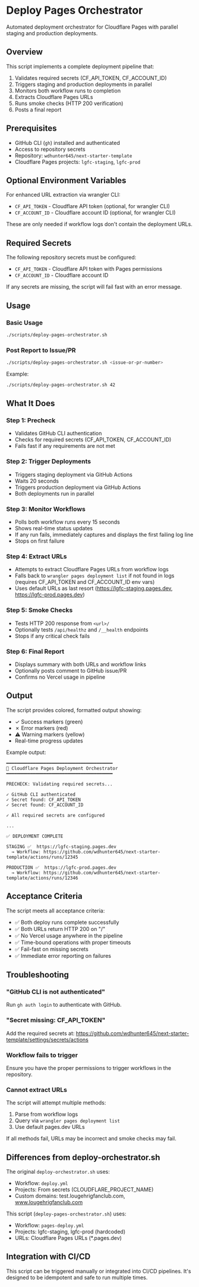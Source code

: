 # Deploy Pages Orchestrator

Automated deployment orchestrator for Cloudflare Pages with parallel staging and production deployments.

## Overview

This script implements a complete deployment pipeline that:
1. Validates required secrets (CF_API_TOKEN, CF_ACCOUNT_ID)
2. Triggers staging and production deployments in parallel
3. Monitors both workflow runs to completion
4. Extracts Cloudflare Pages URLs
5. Runs smoke checks (HTTP 200 verification)
6. Posts a final report

## Prerequisites

- GitHub CLI (`gh`) installed and authenticated
- Access to repository secrets
- Repository: `wdhunter645/next-starter-template`
- Cloudflare Pages projects: `lgfc-staging`, `lgfc-prod`

## Optional Environment Variables

For enhanced URL extraction via wrangler CLI:
- `CF_API_TOKEN` - Cloudflare API token (optional, for wrangler CLI)
- `CF_ACCOUNT_ID` - Cloudflare account ID (optional, for wrangler CLI)

These are only needed if workflow logs don't contain the deployment URLs.

## Required Secrets

The following repository secrets must be configured:
- `CF_API_TOKEN` - Cloudflare API token with Pages permissions
- `CF_ACCOUNT_ID` - Cloudflare account ID

If any secrets are missing, the script will fail fast with an error message.

## Usage

### Basic Usage

```bash
./scripts/deploy-pages-orchestrator.sh
```

### Post Report to Issue/PR

```bash
./scripts/deploy-pages-orchestrator.sh <issue-or-pr-number>
```

Example:
```bash
./scripts/deploy-pages-orchestrator.sh 42
```

## What It Does

### Step 1: Precheck
- Validates GitHub CLI authentication
- Checks for required secrets (CF_API_TOKEN, CF_ACCOUNT_ID)
- Fails fast if any requirements are not met

### Step 2: Trigger Deployments
- Triggers staging deployment via GitHub Actions
- Waits 20 seconds
- Triggers production deployment via GitHub Actions
- Both deployments run in parallel

### Step 3: Monitor Workflows
- Polls both workflow runs every 15 seconds
- Shows real-time status updates
- If any run fails, immediately captures and displays the first failing log line
- Stops on first failure

### Step 4: Extract URLs
- Attempts to extract Cloudflare Pages URLs from workflow logs
- Falls back to `wrangler pages deployment list` if not found in logs (requires CF_API_TOKEN and CF_ACCOUNT_ID env vars)
- Uses default URLs as last resort (https://lgfc-staging.pages.dev, https://lgfc-prod.pages.dev)

### Step 5: Smoke Checks
- Tests HTTP 200 response from `<url>/`
- Optionally tests `/api/healthz` and `/__health` endpoints
- Stops if any critical check fails

### Step 6: Final Report
- Displays summary with both URLs and workflow links
- Optionally posts comment to GitHub issue/PR
- Confirms no Vercel usage in pipeline

## Output

The script provides colored, formatted output showing:
- ✓ Success markers (green)
- ✗ Error markers (red)
- ⚠ Warning markers (yellow)
- Real-time progress updates

Example output:
```
━━━━━━━━━━━━━━━━━━━━━━━━━━━━━━━━━━━━━━━━
🚀 Cloudflare Pages Deployment Orchestrator
━━━━━━━━━━━━━━━━━━━━━━━━━━━━━━━━━━━━━━━━

PRECHECK: Validating required secrets...

✓ GitHub CLI authenticated
✓ Secret found: CF_API_TOKEN
✓ Secret found: CF_ACCOUNT_ID

✓ All required secrets are configured

...

✅ DEPLOYMENT COMPLETE

STAGING ✅  https://lgfc-staging.pages.dev
  → Workflow: https://github.com/wdhunter645/next-starter-template/actions/runs/12345

PRODUCTION ✅  https://lgfc-prod.pages.dev
  → Workflow: https://github.com/wdhunter645/next-starter-template/actions/runs/12346
```

## Acceptance Criteria

The script meets all acceptance criteria:
- ✅ Both deploy runs complete successfully
- ✅ Both URLs return HTTP 200 on "/"
- ✅ No Vercel usage anywhere in the pipeline
- ✅ Time-bound operations with proper timeouts
- ✅ Fail-fast on missing secrets
- ✅ Immediate error reporting on failures

## Troubleshooting

### "GitHub CLI is not authenticated"
Run `gh auth login` to authenticate with GitHub.

### "Secret missing: CF_API_TOKEN"
Add the required secrets at:
https://github.com/wdhunter645/next-starter-template/settings/secrets/actions

### Workflow fails to trigger
Ensure you have the proper permissions to trigger workflows in the repository.

### Cannot extract URLs
The script will attempt multiple methods:
1. Parse from workflow logs
2. Query via `wrangler pages deployment list`
3. Use default pages.dev URLs

If all methods fail, URLs may be incorrect and smoke checks may fail.

## Differences from deploy-orchestrator.sh

The original `deploy-orchestrator.sh` uses:
- Workflow: `deploy.yml`
- Projects: From secrets (CLOUDFLARE_PROJECT_NAME)
- Custom domains: test.lougehrigfanclub.com, www.lougehrigfanclub.com

This script (`deploy-pages-orchestrator.sh`) uses:
- Workflow: `pages-deploy.yml`
- Projects: lgfc-staging, lgfc-prod (hardcoded)
- URLs: Cloudflare Pages URLs (*.pages.dev)

## Integration with CI/CD

This script can be triggered manually or integrated into CI/CD pipelines. It's designed to be idempotent and safe to run multiple times.
